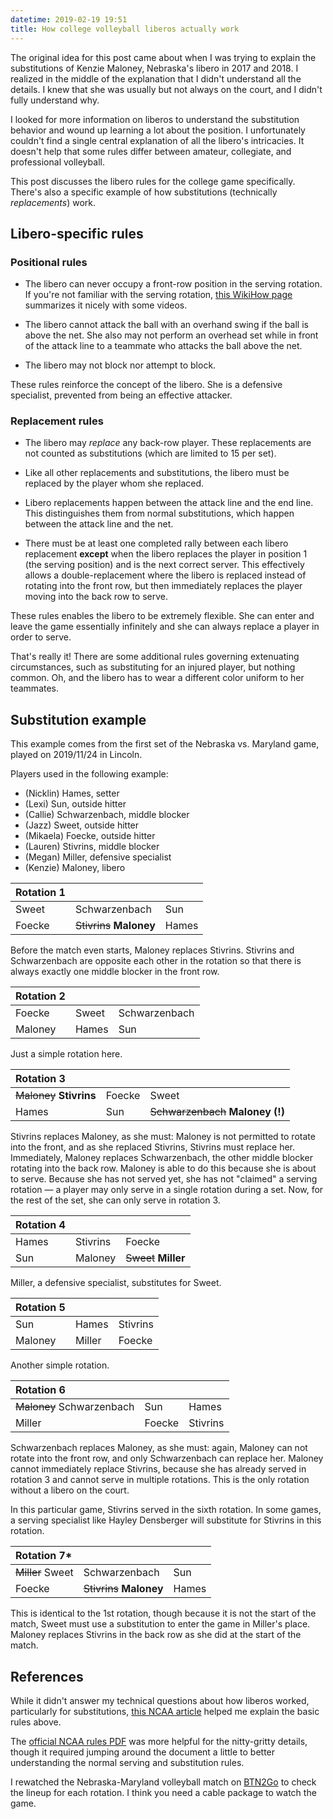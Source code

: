 ```yaml
---
datetime: 2019-02-19 19:51
title: How college volleyball liberos actually work
---
```


The original idea for this post came about when I was trying to explain the substitutions of Kenzie Maloney, Nebraska's libero in 2017 and 2018. I realized in the middle of the explanation that I didn't understand all the details. I knew that she was usually but not always on the court, and I didn't fully understand why.

I looked for more information on liberos to understand the substitution behavior and wound up learning a lot about the position. I unfortunately couldn't find a single central explanation of all the libero's intricacies. It doesn't help that some rules differ between amateur, collegiate, and professional volleyball.

This post discusses the libero rules for the college game specifically. There's also a specific example of how substitutions (technically _replacements_) work.

## Libero-specific rules

### Positional rules

- The libero can never occupy a front-row position in the serving rotation. If you're not familiar with the serving rotation, [this WikiHow page](https://www.wikihow.com/Rotate-in-Volleyball) summarizes it nicely with some videos.

- The libero cannot attack the ball with an overhand swing if the ball is above the net. She also may not perform an overhead set while in front of the attack line to a teammate who attacks the ball above the net.

- The libero may not block nor attempt to block.

These rules reinforce the concept of the libero. She is a defensive specialist, prevented from being an effective attacker.

### Replacement rules

- The libero may _replace_ any back-row player. These replacements are not counted as substitutions (which are limited to 15 per set).

- Like all other replacements and substitutions, the libero must be replaced by the player whom she replaced.

- Libero replacements happen between the attack line and the end line. This distinguishes them from normal substitutions, which happen between the attack line and the net.

- There must be at least one completed rally between each libero replacement __except__ when the libero replaces the player in position 1 (the serving position) and is the next correct server. This effectively allows a double-replacement where the libero is replaced instead of rotating into the front row, but then immediately replaces the player moving into the back row to serve.

These rules enables the libero to be extremely flexible. She can enter and leave the game essentially infinitely and she can always replace a player in order to serve.

That's really it! There are some additional rules governing extenuating circumstances, such as substituting for an injured player, but nothing common. Oh, and the libero has to wear a different color uniform to her teammates.

## Substitution example

This example comes from the first set of the Nebraska vs. Maryland game, played on 2019/11/24 in Lincoln.

Players used in the following example:

- (Nicklin) Hames, setter
- (Lexi) Sun, outside hitter
- (Callie) Schwarzenbach, middle blocker
- (Jazz) Sweet, outside hitter
- (Mikaela) Foecke, outside hitter
- (Lauren) Stivrins, middle blocker
- (Megan) Miller, defensive specialist
- (Kenzie) Maloney, libero

Rotation 1 | | |
---|---|---
Sweet  | Schwarzenbach            | Sun
Foecke | ~~Stivrins~~ __Maloney__ | Hames

Before the match even starts, Maloney replaces Stivrins. Stivrins and Schwarzenbach are opposite each other in the rotation so that there is always exactly one middle blocker in the front row.

Rotation 2 | | |
:--|---|---
Foecke  | Sweet | Schwarzenbach
Maloney | Hames | Sun

Just a simple rotation here.

Rotation 3 | | |
:--|---|---
~~Maloney~~ __Stivrins__ | Foecke | Sweet
Hames                    | Sun    | ~~Schwarzenbach~~ __Maloney (!)__

Stivrins replaces Maloney, as she must: Maloney is not permitted to rotate into the front, and as she replaced Stivrins, Stivrins must replace her. Immediately, Maloney replaces Schwarzenbach, the other middle blocker rotating into the back row. Maloney is able to do this because she is about to serve. Because she has not served yet, she has not "claimed" a serving rotation &mdash; a player may only serve in a single rotation during a set. Now, for the rest of the set, she can only serve in rotation 3.

Rotation 4 | | |
:--|---|---
Hames | Stivrins | Foecke
Sun   | Maloney  | ~~Sweet~~ __Miller__

Miller, a defensive specialist, substitutes for Sweet.

Rotation 5 | | |
:--|---|---
Sun     | Hames  | Stivrins
Maloney | Miller | Foecke

Another simple rotation.

Rotation 6 | | |
:--|---|---
~~Maloney~~ Schwarzenbach | Sun    | Hames
Miller                    | Foecke | Stivrins

Schwarzenbach replaces Maloney, as she must: again, Maloney can not rotate into the front row, and only Schwarzenbach can replace her. Maloney cannot immediately replace Stivrins, because she has already served in rotation 3 and cannot serve in multiple rotations. This is the only rotation without a libero on the court.

In this particular game, Stivrins served in the sixth rotation. In some games, a serving specialist like Hayley Densberger will substitute for Stivrins in this rotation.

Rotation 7* | | |
:--|---|---
~~Miller~~ Sweet  | Schwarzenbach            | Sun
Foecke            | ~~Stivrins~~ __Maloney__ | Hames

This is identical to the 1st rotation, though because it is not the start of the match, Sweet must use a substitution to enter the game in Miller's place. Maloney replaces Stivrins in the back row as she did at the start of the match.

## References

While it didn't answer my technical questions about how liberos worked, particularly for substitutions, [this NCAA article](https://www.ncaa.com/news/volleyball-women/article/2018-08-29/college-volleyball-libero-explained) helped me explain the basic rules above.

The [official NCAA rules PDF](http://www.ncaapublications.com/productdownloads/VBR19.pdf) was more helpful for the nitty-gritty details, though it required jumping around the document a little to better understanding the normal serving and substitution rules.

I rewatched the Nebraska-Maryland volleyball match on [BTN2Go](https://www.btn2go.com/) to check the lineup for each rotation. I think you need a cable package to watch the game.
